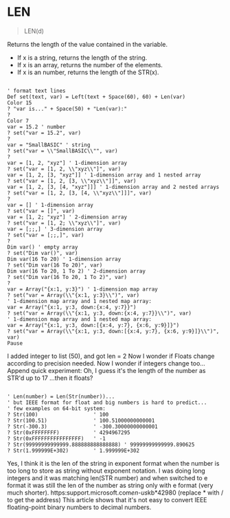 # LEN

> LEN(d)

Returns the length of the value contained in the variable.


* If x is a string, returns the length of the string.
* If x is an array, returns the number of the elements.
* If x is an number, returns the length of the STR(x).


~~~

' format text lines
Def set(text, var) = Left(text + Space(60), 60) + Len(var)  
Color 15 
? "var is..." + Space(50) + "Len(var):"
?
Color 7
var = 15.2 ' number
? set("var = 15.2", var)
?
var = "SmallBASIC" ' string
? set("var = \\"SmallBASIC\\"", var)
?
var = [1, 2, "xyz"] ' 1-dimension array
? set("var = [1, 2, \\"xyz\\"]", var)
var = [1, 2, [3, "xyz"]] ' 1-dimension array and 1 nested array
? set("var = [1, 2, [3, \\"xyz\\"]]", var)
var = [1, 2, [3, [4, "xyz"]]] ' 1-dimension array and 2 nested arrays
? set("var = [1, 2, [3, [4, \\"xyz\\"]]]", var)
?
var = [] ' 1-dimension array
? set("var = []", var)
var = [1, 2; "xyz"] ' 2-dimension array
? set("var = [1, 2; \\"xyz\\"]", var)
var = [;;,] ' 3-dimension array
? set("var = [;;,]", var)
?
Dim var() ' empty array
? set("Dim var()", var)
Dim var(16 To 20) ' 1-dimension array
? set("Dim var(16 To 20)", var)
Dim var(16 To 20, 1 To 2) ' 2-dimension array
? set("Dim var(16 To 20, 1 To 2)", var)
?
var = Array("{x:1, y:3}") ' 1-dimension map array
? set("var = Array(\\"{x:1, y:3}\\")", var)
' 1-dimension map array and 1 nested map array:
var = Array("{x:1, y:3, down:{x:4, y:7}}") 
? set("var = Array(\\"{x:1, y:3, down:{x:4, y:7}}\\")", var)
' 1-dimension map array and 1 nested map array:
var = Array("{x:1, y:3, down:[{x:4, y:7}, {x:6, y:9}]}")
? set("var = Array(\\"{x:1, y:3, down:[{x:4, y:7}, {x:6, y:9}]}\\")", var)
Pause

~~~

I added integer to list (50), and got  len = 2
Now I wonder if Floats change according to precision needed.
Now I wonder if integers change too...
Append quick experiment:
Oh, I guess it's the length of the number as STR'd up to 17 ...then it floats?

~~~

' Len(number) = Len(Str(number))...
' but IEEE format for float and big numbers is hard to predict...
' few examples on 64-bit system:
? Str(100)                  ' 100
? Str(100.51)               ' 100.51000000000001
? Str(-300.3)               ' -300.30000000000001
? Str(0xFFFFFFFF)           ' 4294967295
? Str(0xFFFFFFFFFFFFFFFF)   ' -1
? Str(99999999999999.888888888888888) ' 99999999999999.890625
? Str(1.999999E+302)        ' 1.999999E+302

~~~

Yes, I think it is the len of the string in exponent format when the number is too long to store as string without exponent notation.
I was doing long integers and it was matching len(STR number) and when switched to e format it was still the len of the number as string only with e format (very much shorter).
https:support.microsoft.com*en-us*kb*42980
(replace * with / to get the address)
This article shows that it's not easy to convert IEEE floating-point binary numbers to decimal numbers.
